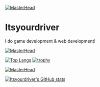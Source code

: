 [![MasterHead](https://upload.hicoria.com/files/ZpEjm86z.png)](https://github.com/Itsyourdriver)

# Itsyourdriver
I do game development & web development!


[![MasterHead](https://upload.hicoria.com/files/H3yyWpKw.png)](https://github.com/Itsyourdriver)


[![Top Langs](https://github-readme-stats.vercel.app/api/top-langs/?username=Itsyourdriver)](https://github.com/anuraghazra/github-readme-stats)
[![trophy](https://github-profile-trophy.vercel.app/?username=Itsyourdriver)](https://github.com/ryo-ma/github-profile-trophy)


[![MasterHead](https://upload.hicoria.com/files/sCGHq8dp.png)](https://github.com/Itsyourdriver)

[![Itsyourdriver's GitHub stats](https://github-readme-stats.vercel.app/api?username=Itsyourdriver)](https://github.com/anuraghazra/github-readme-stats)
